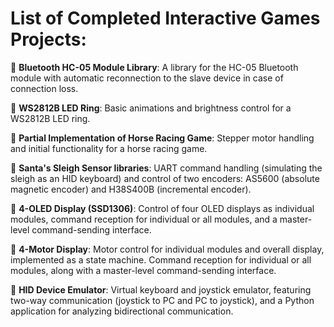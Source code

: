 # List of Completed Interactive Games Projects:

📍 **Bluetooth HC-05 Module Library**: A library for the HC-05 Bluetooth module with automatic reconnection to the slave device in case of connection loss.
  
📍 **WS2812B LED Ring**: Basic animations and brightness control for a WS2812B LED ring.

📍 **Partial Implementation of Horse Racing Game**: Stepper motor handling and initial functionality for a horse racing game.

📍 **Santa's Sleigh Sensor libraries**: UART command handling (simulating the sleigh as an HID keyboard) and control of two encoders: AS5600 (absolute magnetic encoder) and H38S400B (incremental encoder).

📍 **4-OLED Display (SSD1306)**: Control of four OLED displays as individual modules, command reception for individual or all modules, and a master-level command-sending interface.

📍 **4-Motor Display**: Motor control for individual modules and overall display, implemented as a state machine. Command reception for individual or all modules, along with a master-level command-sending interface.

📍 **HID Device Emulator**: Virtual keyboard and joystick emulator, featuring two-way communication (joystick to PC and PC to joystick), and a Python application for analyzing bidirectional communication.

